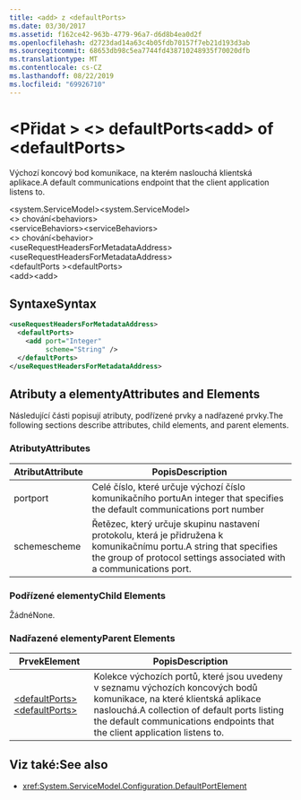 ```yaml
---
title: <add> z <defaultPorts>
ms.date: 03/30/2017
ms.assetid: f162ce42-963b-4779-96a7-d6d8b4ea0d2f
ms.openlocfilehash: d2723dad14a63c4b05fdb70157f7eb21d193d3ab
ms.sourcegitcommit: 68653db98c5ea7744fd438710248935f70020dfb
ms.translationtype: MT
ms.contentlocale: cs-CZ
ms.lasthandoff: 08/22/2019
ms.locfileid: "69926710"
---
```

# <a name="add-of-defaultports"></a><span data-ttu-id="e660e-102">\<Přidat > \<> defaultPorts</span><span class="sxs-lookup"><span data-stu-id="e660e-102">\<add> of \<defaultPorts></span></span>
<span data-ttu-id="e660e-103">Výchozí koncový bod komunikace, na kterém naslouchá klientská aplikace.</span><span class="sxs-lookup"><span data-stu-id="e660e-103">A default communications endpoint that the client application listens to.</span></span>  
  
 <span data-ttu-id="e660e-104">\<system.ServiceModel></span><span class="sxs-lookup"><span data-stu-id="e660e-104">\<system.ServiceModel></span></span>  
<span data-ttu-id="e660e-105">\<> chování</span><span class="sxs-lookup"><span data-stu-id="e660e-105">\<behaviors></span></span>  
<span data-ttu-id="e660e-106">\<serviceBehaviors></span><span class="sxs-lookup"><span data-stu-id="e660e-106">\<serviceBehaviors></span></span>  
<span data-ttu-id="e660e-107">\<> chování</span><span class="sxs-lookup"><span data-stu-id="e660e-107">\<behavior></span></span>  
<span data-ttu-id="e660e-108">\<useRequestHeadersForMetadataAddress></span><span class="sxs-lookup"><span data-stu-id="e660e-108">\<useRequestHeadersForMetadataAddress></span></span>  
<span data-ttu-id="e660e-109">\<defaultPorts ></span><span class="sxs-lookup"><span data-stu-id="e660e-109">\<defaultPorts></span></span>  
<span data-ttu-id="e660e-110">\<add></span><span class="sxs-lookup"><span data-stu-id="e660e-110">\<add></span></span>  
  
## <a name="syntax"></a><span data-ttu-id="e660e-111">Syntaxe</span><span class="sxs-lookup"><span data-stu-id="e660e-111">Syntax</span></span>  
  
```xml  
<useRequestHeadersForMetadataAddress>
  <defaultPorts>
    <add port="Integer"
         scheme="String" />
  </defaultPorts>
</useRequestHeadersForMetadataAddress>
```  
  
## <a name="attributes-and-elements"></a><span data-ttu-id="e660e-112">Atributy a elementy</span><span class="sxs-lookup"><span data-stu-id="e660e-112">Attributes and Elements</span></span>  
 <span data-ttu-id="e660e-113">Následující části popisují atributy, podřízené prvky a nadřazené prvky.</span><span class="sxs-lookup"><span data-stu-id="e660e-113">The following sections describe attributes, child elements, and parent elements.</span></span>  
  
### <a name="attributes"></a><span data-ttu-id="e660e-114">Atributy</span><span class="sxs-lookup"><span data-stu-id="e660e-114">Attributes</span></span>  
  
|<span data-ttu-id="e660e-115">Atribut</span><span class="sxs-lookup"><span data-stu-id="e660e-115">Attribute</span></span>|<span data-ttu-id="e660e-116">Popis</span><span class="sxs-lookup"><span data-stu-id="e660e-116">Description</span></span>|  
|---------------|-----------------|  
|<span data-ttu-id="e660e-117">port</span><span class="sxs-lookup"><span data-stu-id="e660e-117">port</span></span>|<span data-ttu-id="e660e-118">Celé číslo, které určuje výchozí číslo komunikačního portu</span><span class="sxs-lookup"><span data-stu-id="e660e-118">An integer that specifies the default communications port number</span></span>|  
|<span data-ttu-id="e660e-119">scheme</span><span class="sxs-lookup"><span data-stu-id="e660e-119">scheme</span></span>|<span data-ttu-id="e660e-120">Řetězec, který určuje skupinu nastavení protokolu, která je přidružena k komunikačnímu portu.</span><span class="sxs-lookup"><span data-stu-id="e660e-120">A string that specifies the group of protocol settings associated with a communications port.</span></span>|  
  
### <a name="child-elements"></a><span data-ttu-id="e660e-121">Podřízené elementy</span><span class="sxs-lookup"><span data-stu-id="e660e-121">Child Elements</span></span>  
 <span data-ttu-id="e660e-122">Žádné</span><span class="sxs-lookup"><span data-stu-id="e660e-122">None.</span></span>  
  
### <a name="parent-elements"></a><span data-ttu-id="e660e-123">Nadřazené elementy</span><span class="sxs-lookup"><span data-stu-id="e660e-123">Parent Elements</span></span>  
  
|<span data-ttu-id="e660e-124">Prvek</span><span class="sxs-lookup"><span data-stu-id="e660e-124">Element</span></span>|<span data-ttu-id="e660e-125">Popis</span><span class="sxs-lookup"><span data-stu-id="e660e-125">Description</span></span>|  
|-------------|-----------------|  
|[<span data-ttu-id="e660e-126">\<defaultPorts></span><span class="sxs-lookup"><span data-stu-id="e660e-126">\<defaultPorts></span></span>](defaultports.md)|<span data-ttu-id="e660e-127">Kolekce výchozích portů, které jsou uvedeny v seznamu výchozích koncových bodů komunikace, na které klientská aplikace naslouchá.</span><span class="sxs-lookup"><span data-stu-id="e660e-127">A collection of default ports listing the default communications endpoints that the client application listens to.</span></span>|  
  
## <a name="see-also"></a><span data-ttu-id="e660e-128">Viz také:</span><span class="sxs-lookup"><span data-stu-id="e660e-128">See also</span></span>

- <xref:System.ServiceModel.Configuration.DefaultPortElement>
